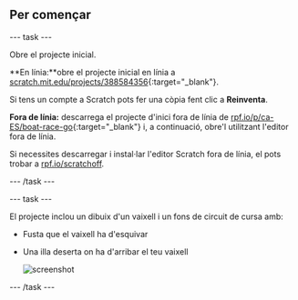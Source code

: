 ## Per començar

--- task ---

Obre el projecte inicial.

**En línia:**obre el projecte inicial en línia a [scratch.mit.edu/projects/388584356](https://scratch.mit.edu/projects/388584356){:target="_blank"}.

Si tens un compte a Scratch pots fer una còpia fent clic a **Reinventa**.

**Fora de línia:** descarrega el projecte d'inici fora de línia de [rpf.io/p/ca-ES/boat-race-go](https://rpf.io/p/ca-ES/boat-race-go){:target="_blank"} i, a continuació, obre'l utilitzant l'editor fora de línia.

Si necessites descarregar i instal·lar l'editor Scratch fora de línia, el pots trobar a [rpf.io/scratchoff](https://rpf.io/scratchoff).

--- /task ---

--- task ---

El projecte inclou un dibuix d'un vaixell i un fons de circuit de cursa amb:

- Fusta que el vaixell ha d'esquivar
- Una illa deserta on ha d'arribar el teu vaixell
    
    ![screenshot](images/boat-starter.png)

--- /task ---
